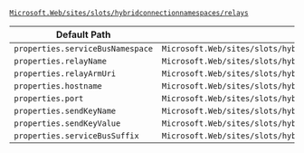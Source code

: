 [`Microsoft.Web/sites/slots/hybridconnectionnamespaces/relays`](https://docs.microsoft.com/en-us/azure/templates/microsoft.web/sites/slots/hybridconnectionnamespaces/relays)

| Default Path | Alias |
|---|---|
| `properties.serviceBusNamespace` | `Microsoft.Web/sites/slots/hybridconnectionnamespaces/relays/serviceBusNamespace` |
| `properties.relayName` | `Microsoft.Web/sites/slots/hybridconnectionnamespaces/relays/relayName` |
| `properties.relayArmUri` | `Microsoft.Web/sites/slots/hybridconnectionnamespaces/relays/relayArmUri` |
| `properties.hostname` | `Microsoft.Web/sites/slots/hybridconnectionnamespaces/relays/hostname` |
| `properties.port` | `Microsoft.Web/sites/slots/hybridconnectionnamespaces/relays/port` |
| `properties.sendKeyName` | `Microsoft.Web/sites/slots/hybridconnectionnamespaces/relays/sendKeyName` |
| `properties.sendKeyValue` | `Microsoft.Web/sites/slots/hybridconnectionnamespaces/relays/sendKeyValue` |
| `properties.serviceBusSuffix` | `Microsoft.Web/sites/slots/hybridconnectionnamespaces/relays/serviceBusSuffix` |

